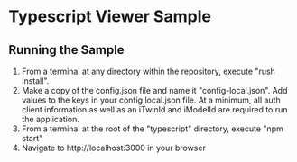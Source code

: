 # Typescript Viewer Sample

## Running the Sample

1. From a terminal at any directory within the repository, execute "rush install".
1. Make a copy of the config.json file and name it "config-local.json". Add values to the keys in your config.local.json file. At a minimum, all auth client information as well as an iTwinId and iModelId are required to run the application.
3. From a terminal at the root of the "typescript" directory, execute "npm start"
4. Navigate to http://localhost:3000 in your browser

